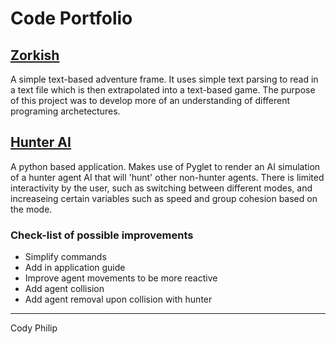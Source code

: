# Code Portfolio

## [Zorkish](./Zorkish)
A simple text-based adventure frame. It uses simple text parsing to read in a text file which is then extrapolated into a text-based game. The purpose of this project was to develop more of an understanding of different programing archetectures.

## [Hunter AI](./HunterAI)
A python based application. Makes use of Pyglet to render an AI simulation of a hunter agent AI that will 'hunt' other non-hunter agents. There is limited interactivity by the user, such as switching between different modes, and increaseing certain variables such as speed and group cohesion based on the mode.
### Check-list of possible improvements
- Simplify commands
- Add in application guide
- Improve agent movements to be more reactive
- Add agent collision
- Add agent removal upon collision with hunter


----
Cody Philip
